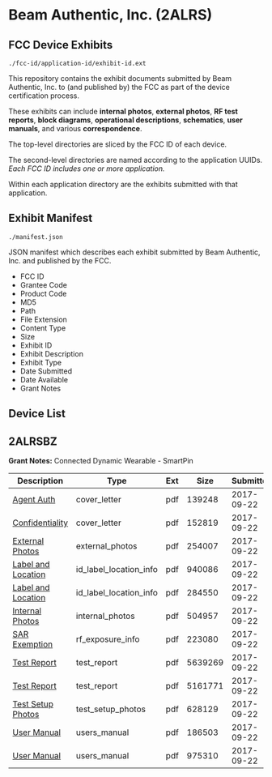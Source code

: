 # Beam Authentic, Inc. (2ALRS)
## FCC Device Exhibits

```
./fcc-id/application-id/exhibit-id.ext
```

This repository contains the exhibit documents submitted by Beam Authentic, Inc. to (and published by) the FCC as part of the device certification process.

These exhibits can include **internal photos**, **external photos**, **RF test reports**, **block diagrams**, **operational descriptions**, **schematics**, **user manuals**, and various **correspondence**.

The top-level directories are sliced by the FCC ID of each device.

The second-level directories are named according to the application UUIDs. *Each FCC ID includes one or more application.*

Within each application directory are the exhibits submitted with that application. 

## Exhibit Manifest

```
./manifest.json
```

JSON manifest which describes each exhibit submitted by Beam Authentic, Inc. and published by the FCC.

- FCC ID
- Grantee Code
- Product Code
- MD5
- Path
- File Extension
- Content Type
- Size
- Exhibit ID
- Exhibit Description
- Exhibit Type
- Date Submitted
- Date Available
- Grant Notes

## Device List
## 2ALRSBZ
**Grant Notes:** Connected Dynamic Wearable - SmartPin

| Description | Type | Ext | Size | Submitted | Available |
| ----------- | ---- | --- | ---- | --------- | --------- |
| [Agent Auth](2ALRSBZ/4bc733cae60473b7e66a6a2c21b594b7/3574392.pdf) | cover_letter | pdf | 139248 | 2017-09-22 | 2017-09-22 |
| [Confidentiality](2ALRSBZ/4bc733cae60473b7e66a6a2c21b594b7/3574393.pdf) | cover_letter | pdf | 152819 | 2017-09-22 | 2017-09-22 |
| [External Photos](2ALRSBZ/4bc733cae60473b7e66a6a2c21b594b7/3574394.pdf) | external_photos | pdf | 254007 | 2017-09-22 | 2017-09-22 |
| [Label and Location](2ALRSBZ/4bc733cae60473b7e66a6a2c21b594b7/3574395.pdf) | id_label_location_info | pdf | 940086 | 2017-09-22 | 2017-09-22 |
| [Label and Location](2ALRSBZ/4bc733cae60473b7e66a6a2c21b594b7/3574396.pdf) | id_label_location_info | pdf | 284550 | 2017-09-22 | 2017-09-22 |
| [Internal Photos](2ALRSBZ/4bc733cae60473b7e66a6a2c21b594b7/3574397.pdf) | internal_photos | pdf | 504957 | 2017-09-22 | 2017-09-22 |
| [SAR Exemption](2ALRSBZ/4bc733cae60473b7e66a6a2c21b594b7/3574398.pdf) | rf_exposure_info | pdf | 223080 | 2017-09-22 | 2017-09-22 |
| [Test Report](2ALRSBZ/4bc733cae60473b7e66a6a2c21b594b7/3574399.pdf) | test_report | pdf | 5639269 | 2017-09-22 | 2017-09-22 |
| [Test Report](2ALRSBZ/4bc733cae60473b7e66a6a2c21b594b7/3574400.pdf) | test_report | pdf | 5161771 | 2017-09-22 | 2017-09-22 |
| [Test Setup Photos](2ALRSBZ/4bc733cae60473b7e66a6a2c21b594b7/3574401.pdf) | test_setup_photos | pdf | 628129 | 2017-09-22 | 2017-09-22 |
| [User Manual](2ALRSBZ/4bc733cae60473b7e66a6a2c21b594b7/3574402.pdf) | users_manual | pdf | 186503 | 2017-09-22 | 2017-09-22 |
| [User Manual](2ALRSBZ/4bc733cae60473b7e66a6a2c21b594b7/3574403.pdf) | users_manual | pdf | 975310 | 2017-09-22 | 2017-09-22 |
